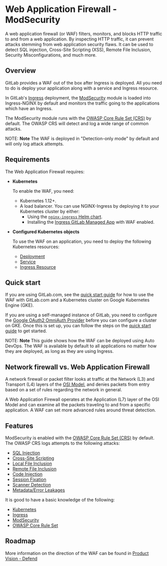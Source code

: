 # Web Application Firewall - ModSecurity

A web application firewall (or WAF) filters, monitors, and blocks HTTP traffic to
and from a web application. By inspecting HTTP traffic, it can prevent attacks
stemming from web application security flaws. It can be used to detect SQL injection,
Cross-Site Scripting (XSS), Remote File Inclusion, Security Misconfigurations, and
much more.

## Overview

GitLab provides a WAF out of the box after Ingress is deployed.
All you need to do is deploy your application along with a service
and Ingress resource.

In GitLab's [Ingress](../../user/clusters/applications.md#ingress) deployment, the [ModSecurity](https://modsecurity.org/) module is loaded
into Ingress-NGINX by default and monitors the traffic going to the
applications which have an Ingress.

The ModSecurity module runs with the [OWASP Core Rule Set (CRS)](https://coreruleset.org/) by default. The OWASP CRS will detect and log a wide range of common attacks.

NOTE: **Note**
The WAF is deployed in "Detection-only mode" by default and will only log attack
attempts.

## Requirements

The Web Application Firewall requires:

- **Kubernetes**

  To enable the WAF, you need:

  - Kubernetes 1.12+.
  - A load balancer. You can use NGINX-Ingress by deploying it to your
    Kubernetes cluster by either:
    - Using the [`nginx-ingress` Helm chart](https://github.com/helm/charts/tree/master/stable/nginx-ingress).
    - Installing the [Ingress GitLab Managed App](../../user/clusters/applications.md#ingress) with WAF enabled.

- **Configured Kubernetes objects**

  To use the WAF on an application, you need to deploy the following Kubernetes resources:

  - [Deployment](https://kubernetes.io/docs/concepts/workloads/controllers/deployment/)
  - [Service](https://kubernetes.io/docs/concepts/services-networking/service/)
  - [Ingress Resource](https://kubernetes.io/docs/concepts/services-networking/ingress/)

## Quick start

If you are using GitLab.com, see the [quick start guide](quick_start_guide.md) for
how to use the WAF with GitLab.com and a Kubernetes cluster on Google Kubernetes Engine (GKE).

If you are using a self-managed instance of GitLab, you need to configure the
[Google OAuth2 OmniAuth Provider](../../integration/google.md) before
you can configure a cluster on GKE. Once this is set up, you can follow the steps on the [quick start guide](quick_start_guide.md) to get started.

NOTE: **Note**
This guide shows how the WAF can be deployed using Auto DevOps. The WAF
is available by default to all applications no matter how they are deployed,
as long as they are using Ingress.

## Network firewall vs. Web Application Firewall

A network firewall or packet filter looks at traffic at the Network (L3) and Transport (L4) layers
of the [OSI Model](https://en.wikipedia.org/wiki/OSI_model), and denies packets from entry based on
a set of rules regarding the network in general.

A Web Application Firewall operates at the Application (L7) layer of the OSI Model and can
examine all the packets traveling to and from a specific application. A WAF can set
more advanced rules around threat detection.

## Features

ModSecurity is enabled with the [OWASP Core Rule Set (CRS)](https://modsecurity.org/crs/) by
default. The OWASP CRS logs attempts to the following attacks:

- [SQL Injection](https://www.owasp.org/index.php/OWASP_Periodic_Table_of_Vulnerabilities_-_SQL_Injection)
- [Cross-Site Scripting](https://www.owasp.org/index.php/OWASP_Periodic_Table_of_Vulnerabilities_-_Cross-Site_Scripting_(XSS))
- [Local File Inclusion](https://www.owasp.org/index.php/Testing_for_Local_File_Inclusion)
- [Remote File Inclusion](https://www.owasp.org/index.php/OWASP_Periodic_Table_of_Vulnerabilities_-_Remote_File_Inclusion)
- [Code Injection](https://www.owasp.org/index.php/Code_Injection)
- [Session Fixation](https://www.owasp.org/index.php/Session_fixation)
- [Scanner Detection](https://www.owasp.org/index.php/Category:Vulnerability_Scanning_Tools)
- [Metadata/Error Leakages](https://www.owasp.org/index.php/Improper_Error_Handling)

It is good to have a basic knowledge of the following:

- [Kubernetes](https://kubernetes.io/docs/home/)
- [Ingress](https://kubernetes.github.io/ingress-nginx/)
- [ModSecurity](https://www.modsecurity.org/)
- [OWASP Core Rule Set](https://modsecurity.org/crs/)

## Roadmap

More information on the direction of the WAF can be
found in [Product Vision - Defend](https://about.gitlab.com/direction/defend/#waf)
